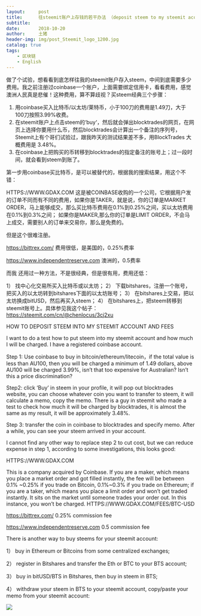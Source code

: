 ```yaml
---
layout:     post
title:      往steemit账户上存钱的若干办法 （deposit steem to my steemit account）
subtitle:   
date:       2018-10-20
author:     土猪
header-img: img/post_Steemit_logo_1200.jpg
catalog: true
tags:
    - 区块链
    - English
---
```


做了个试验，想看看到底怎样往我的steemit账户存入steem，中间到底需要多少费用。我之前注册过coinbase一个账户，上面需要绑定信用卡，看看费用，感觉澳洲人民真是悲催！这种费用，算不算歧视？买steem经典三个步骤：


1)	用coinbase买入比特币/以太坊/莱特币，小于100刀的费用是1.49刀，大于100刀按照3.99%收费。
2)	在steemit账户上点击steem的‘buy‘，然后就会弹出blocktrades的网页，在网页上选择你要用什么币，然后blocktrades会计算出一个备注的序列号，Steemit上有个哥们试验过，跟我昨天的测试结果差不多，用BlockTrades  大概费用是 3.48%。
3)	在coinbase上把购买的币转移到blocktrades的指定备注的账号上；过一段时间，就会看到steem到账了。





第一步用coinbase买比特币，是可以被替代的，根据我的搜索结果，用这个不错：

HTTPS://WWW.GDAX.COM
这是被COINBASE收购的一个公司，它根据用户发的订单不同而有不同的费用，如果你是TAKER，就是说，你的订单是MARKET ORDER，马上能够成交，那么买比特币费用在0.1%到0.25%之间，买以太坊费用在0.1%到0.3%之间；
如果你是MAKER,那么你的订单是LIMIT ORDER，不会马上成交，需要别人的订单来交易你，那么是免费的。

但是这个很难注册。


https://bittrex.com/  费用很低，是美国的，0.25%费率

https://www.independentreserve.com  澳洲的，0.5费率


而我 还用过一种方法，不是很经典，但是很有用，费用还低：

1） 找中心化交易所买入比特币或以太坊；
2） 下载bitshares，注册一个账号，把买入的以太坊转到bitshares下面的以太坊账号；
3）  在bitshares上交易，把以太坊换成bitUSD，然后再买入steem；
4）  在bitshares上，把steem转移到steemit账号上。具体参见我这个帖子：
          https://steemit.com/cn/@chenlocus/3cj2xu



HOW TO DEPOSIT STEEM INTO MY STEEMIT ACCOUNT AND FEES

I want to do a test how to put steem into my steemit account and how much I will be charged. I have a registered coinbase account. 


Step 1: Use coinbase to buy in bitcoin/ethereum/litecoin，if the total value is less than AU100, then you will be charged a minimum of 1.49 dollars, above AU100 will be charged 3.99%, isn’t that too expensive for Australian? Isn’t this a price discrimination? 


Step2:  click ‘Buy’ in steem in your profile, it will pop out blocktrades website, you can choose whatever coin you want to transfer to steem,  it will calculate a memo,  copy the memo.  There is a guy in steemit who made a test to check how much it will be charged by blocktrades, it is almost the same as my result, it will be approximately 3.48%.


Step 3: transfer the coin in coinbase to blocktrades and specify memo.  After a while, you can see your steem arrived in your account.



I cannot find any other way to replace step 2 to cut cost, but we can reduce expense in step 1, according to some investigations, this looks good:

HTTPS://WWW.GDAX.COM

This is a company acquired by Coinbase.   If you are a maker, which means you place a market order and got filled instantly, the fee will be between 0.1% ~0.25% if you trade on Bitcoin, 0.1%~0.3% if you trade on Ethereum; if you are a taker, which means you place a limit order and won’t get traded instantly. It sits on the market until someone trades your order out. In this instance, you won’t be charged.
HTTPS://WWW.GDAX.COM/FEES/BTC-USD

https://bittrex.com/  0.25% commission fee

https://www.independentreserve.com   0.5 commission fee


There is another way to buy steems for your steemit account:


1） buy in Ethereum or Bitcoins from some centralized exchanges;

2） register in Bitshares and transfer the Eth or BTC to your BTS account;

3） buy in bitUSD/BTS in Bitshares, then buy in steem in BTS;

4） withdraw your steem in  BTS to your steemit account, copy/paste your memo from your steemit account:
         
![](https://steemitimages.com/DQmYQ8oG1KNhtAESVz8wLwPGCc6rJYtF8Lz7ePsueqyfhaw/image.png)